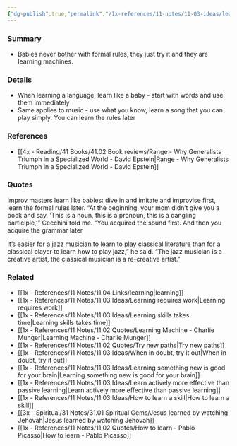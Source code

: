 ```yaml
---
{"dg-publish":true,"permalink":"/1x-references/11-notes/11-03-ideas/learn-like-a-baby-just-dive-in-and-try-it/","title":"Learn like a baby - Just dive in and try it","created":"2024-02-15T08:54:39.343+03:00","updated":"2024-02-15T08:54:39.343+03:00"}
---
```



### Summary
- Babies never bother with formal rules, they just try it and they are learning machines.

### Details
- When learning a language, learn like a baby - start with words and use them immediately
- Same applies to music - use what you know, learn a song that you can play simply. You can learn the rules later

### References
- [[4x - Reading/41 Books/41.02 Book reviews/Range - Why Generalists Triumph in a Specialized World - David Epstein\|Range - Why Generalists Triumph in a Specialized World - David Epstein]]

### Quotes
Improv masters learn like babies: dive in and imitate and improvise first, learn the formal rules later. “At the beginning, your mom didn’t give you a book and say, ‘This is a noun, this is a pronoun, this is a dangling participle,’” Cecchini told me. “You acquired the sound first. And then you acquire the grammar later

It’s easier for a jazz musician to learn to play classical literature than for a classical player to learn how to play jazz,” he said. “The jazz musician is a creative artist, the classical musician is a re-creative artist."

### Related
- [[1x - References/11 Notes/11.04 Links/learning\|learning]]
- [[1x - References/11 Notes/11.03 Ideas/Learning requires work\|Learning requires work]]
- [[1x - References/11 Notes/11.03 Ideas/Learning skills takes time\|Learning skills takes time]]
- [[1x - References/11 Notes/11.02 Quotes/Learning Machine - Charlie Munger\|Learning Machine - Charlie Munger]]
- [[1x - References/11 Notes/11.02 Quotes/Try new paths\|Try new paths]]
- [[1x - References/11 Notes/11.03 Ideas/When in doubt, try it out\|When in doubt, try it out]]
- [[1x - References/11 Notes/11.03 Ideas/Learning something new is good for your brain\|Learning something new is good for your brain]]
- [[1x - References/11 Notes/11.03 Ideas/Learn actively more effective than passive learning\|Learn actively more effective than passive learning]]
- [[1x - References/11 Notes/11.03 Ideas/How to learn a skill\|How to learn a skill]]
- [[3x - Spiritual/31 Notes/31.01 Spiritual Gems/Jesus learned by watching Jehovah\|Jesus learned by watching Jehovah]]
- [[1x - References/11 Notes/11.02 Quotes/How to learn - Pablo Picasso\|How to learn - Pablo Picasso]]